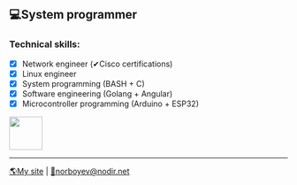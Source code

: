 ## 💻System programmer

### Technical skills:
 - [x] Network engineer (✔Cisco certifications)
 - [x] Linux engineer
 - [x] System programming (BASH + C)
 - [x] Software engineering (Golang + Angular)
 - [x] Microcontroller programming (Arduino + ESP32)

<img src="https://go.dev/images/gophers/ladder.svg" width="60">

<hr />

[🌎My site](https://www.nodir.net/ref=github) | [📧norboyev@nodir.net](mailto:norboyev@nodir.net)
